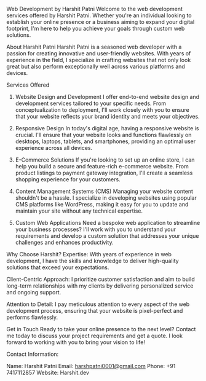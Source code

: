 Web Development by Harshit Patni
Welcome to the web development services offered by Harshit Patni. Whether you're an individual looking to establish your online presence or a business aiming to expand your digital footprint, I'm here to help you achieve your goals through custom web solutions.

About Harshit Patni
Harshit Patni is a seasoned web developer with a passion for creating innovative and user-friendly websites. With years of experience in the field, I specialize in crafting websites that not only look great but also perform exceptionally well across various platforms and devices.

Services Offered
1. Website Design and Development
I offer end-to-end website design and development services tailored to your specific needs. From conceptualization to deployment, I'll work closely with you to ensure that your website reflects your brand identity and meets your objectives.

2. Responsive Design
In today's digital age, having a responsive website is crucial. I'll ensure that your website looks and functions flawlessly on desktops, laptops, tablets, and smartphones, providing an optimal user experience across all devices.

3. E-Commerce Solutions
If you're looking to set up an online store, I can help you build a secure and feature-rich e-commerce website. From product listings to payment gateway integration, I'll create a seamless shopping experience for your customers.

4. Content Management Systems (CMS)
Managing your website content shouldn't be a hassle. I specialize in developing websites using popular CMS platforms like WordPress, making it easy for you to update and maintain your site without any technical expertise.

5. Custom Web Applications
Need a bespoke web application to streamline your business processes? I'll work with you to understand your requirements and develop a custom solution that addresses your unique challenges and enhances productivity.

Why Choose Harshit?
Expertise: With years of experience in web development, I have the skills and knowledge to deliver high-quality solutions that exceed your expectations.

Client-Centric Approach: I prioritize customer satisfaction and aim to build long-term relationships with my clients by delivering personalized service and ongoing support.

Attention to Detail: I pay meticulous attention to every aspect of the web development process, ensuring that your website is pixel-perfect and performs flawlessly.

Get in Touch
Ready to take your online presence to the next level? Contact me today to discuss your project requirements and get a quote. I look forward to working with you to bring your vision to life!

Contact Information:

Name: Harshit Patni
Email: harshpatni0001@gmail.com
Phone: +91 7417112857
Website: Harshit.dev





